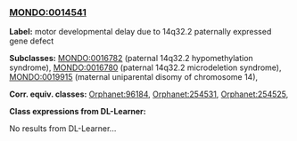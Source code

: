 
### [MONDO:0014541](http://purl.obolibrary.org/obo/MONDO_0014541)
**Label:** motor developmental delay due to 14q32.2 paternally expressed gene defect

**Subclasses:** [MONDO:0016782](http://purl.obolibrary.org/obo/MONDO_0016782) (paternal 14q32.2 hypomethylation syndrome), [MONDO:0016780](http://purl.obolibrary.org/obo/MONDO_0016780) (paternal 14q32.2 microdeletion syndrome), [MONDO:0019915](http://purl.obolibrary.org/obo/MONDO_0019915) (maternal uniparental disomy of chromosome 14), 

**Corr. equiv. classes:** [Orphanet:96184](http://www.orpha.net/ORDO/Orphanet_96184), [Orphanet:254531](http://www.orpha.net/ORDO/Orphanet_254531), [Orphanet:254525](http://www.orpha.net/ORDO/Orphanet_254525), 

**Class expressions from DL-Learner:**

No results from DL-Learner...



